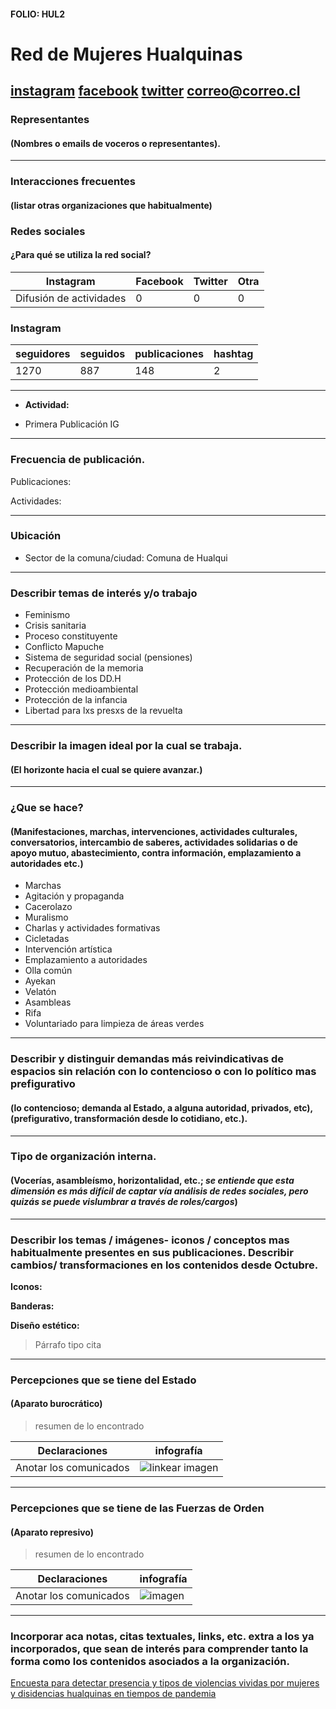 #### FOLIO: HUL2
# Red de Mujeres Hualquinas

[instagram](https://www.instagram.com/reddemujereshualquinas/)
[facebook](https://www.facebook.com/Red-de-Mujeres-Hualquinas-100390061591632)
[twitter]()
<correo@correo.cl>
---

### Representantes
#### (Nombres o emails de voceros o representantes).

---
### Interacciones frecuentes
#### (listar otras organizaciones que habitualmente)

### Redes sociales
#### ¿Para qué se utiliza la red social?
| Instagram | Facebook | Twitter | Otra 
|---|---|---|---|
|Difusión de actividades|0|0|0|

### **Instagram**
| seguidores | seguidos | publicaciones | hashtag |
|---|---|---|---|
|1270|887|148|2|

---

* **Actividad:**   

* Primera Publicación IG

---
### Frecuencia de publicación.

Publicaciones:

Actividades:

---
### Ubicación
* Sector de la comuna/ciudad: Comuna de Hualqui

---
### Describir temas de interés y/o trabajo

* Feminismo
* Crisis sanitaria
* Proceso constituyente
* Conflicto Mapuche
* Sistema de seguridad social (pensiones)
* Recuperación de la memoria
* Protección de los DD.H
* Protección medioambiental
* Protección de la infancia
* Libertad para lxs presxs de la revuelta

---
### Describir la imagen ideal por la cual se trabaja.
#### (El horizonte hacia el cual se quiere avanzar.)

---
### ¿Que se hace?
#### (Manifestaciones, marchas, intervenciones, actividades culturales, conversatorios, intercambio de saberes, actividades solidarias o de apoyo mutuo, abastecimiento, contra información, emplazamiento a autoridades etc.)

* Marchas
* Agitación y propaganda 
* Cacerolazo  
* Muralismo
* Charlas y actividades formativas
* Cicletadas
* Intervención artística 
* Emplazamiento a autoridades
* Olla común 
* Ayekan
* Velatón 
* Asambleas 
* Rifa 
* Voluntariado para limpieza de áreas verdes

---
### Describir y distinguir demandas más reivindicativas de espacios sin relación con lo contencioso o con lo político mas prefigurativo
#### (lo contencioso; demanda al Estado, a alguna autoridad, privados, etc), (prefigurativo, transformación desde lo cotidiano, etc.).

---
### Tipo de organización interna.
#### (Vocerías, asambleísmo, horizontalidad, etc.; *se entiende que esta dimensión es más difícil de captar vía análisis de redes sociales, pero quizás se puede vislumbrar a través de roles/cargos*)

---
### Describir los temas / imágenes- iconos / conceptos mas habitualmente presentes en sus publicaciones. Describir cambios/ transformaciones en los contenidos desde Octubre.

**Iconos:**

**Banderas:**

**Diseño estético:**

> Párrafo tipo cita 

---
### Percepciones que se tiene del Estado
#### (Aparato burocrático)
> resumen de lo encontrado

| Declaraciones | infografía | 
|---|---|
|Anotar los comunicados | ![linkear imagen]() |

---
### Percepciones que se tiene de las Fuerzas de Orden
#### (Aparato represivo)
> resumen de lo encontrado

| Declaraciones | infografía | 
|---|---|
|Anotar los comunicados | ![imagen]() |


---
### Incorporar aca notas, citas textuales, links, etc. extra a los ya incorporados, que sean de interés para comprender tanto la forma como los contenidos asociados a la organización.
[Encuesta para detectar presencia y tipos de violencias vividas por mujeres y disidencias hualquinas en tiempos de pandemia](https://docs.google.com/forms/d/e/1FAIpQLScQRaxkvXXiTg1UINFDXgzXxFUrfURDoPz6sH8j9ywkD7bctg/viewform)